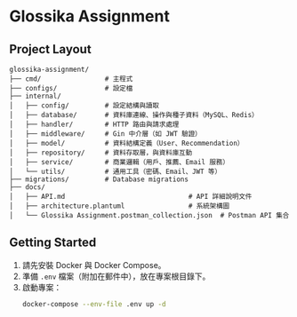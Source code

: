 # Glossika Assignment

## Project Layout

```
glossika-assignment/
├── cmd/                # 主程式
├── configs/            # 設定檔
├── internal/
│   ├── config/         # 設定結構與讀取
│   ├── database/       # 資料庫連線、操作與種子資料（MySQL、Redis）
│   ├── handler/        # HTTP 路由與請求處理
│   ├── middleware/     # Gin 中介層（如 JWT 驗證）
│   ├── model/          # 資料結構定義（User、Recommendation）
│   ├── repository/     # 資料存取層，與資料庫互動
│   ├── service/        # 商業邏輯（用戶、推薦、Email 服務）
│   └── utils/          # 通用工具（密碼、Email、JWT 等）
├── migrations/         # Database migrations
├── docs/
│   ├── API.md                               # API 詳細說明文件
│   ├── architecture.plantuml                # 系統架構圖
│   └── Glossika Assignment.postman_collection.json  # Postman API 集合
```

## Getting Started

1. 請先安裝 Docker 與 Docker Compose。
2. 準備 `.env` 檔案（附加在郵件中），放在專案根目錄下。
3. 啟動專案：
   ```bash
   docker-compose --env-file .env up -d
   ```
